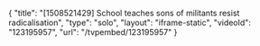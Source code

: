 {
    "title": "[1508521429] School teaches sons of militants resist radicalisation",
    "type": "solo",
    "layout": "iframe-static",
    "videoId": "123195957",
    "url": "\/tvpembed\/123195957"
}